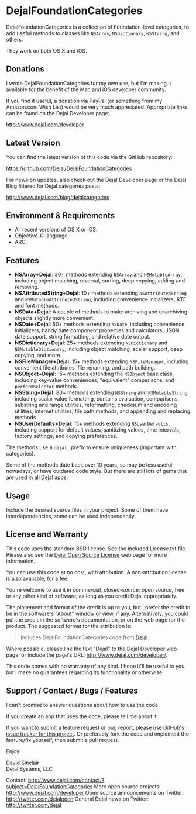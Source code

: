 DejalFoundationCategories
=========================

DejalFoundationCategories is a collection of Foundation-level categories, to add useful methods to classes like `NSArray`, `NSDictionary`, `NSString`, and others.

They work on both OS X and iOS.


Donations
---------

I wrote DejalFoundationCategories for my own use, but I'm making it available for the benefit of the Mac and iOS developer community.

If you find it useful, a donation via PayPal (or something from my Amazon.com Wish List) would be very much appreciated. Appropriate links can be found on the Dejal Developer page:

<http://www.dejal.com/developer>


Latest Version
--------------

You can find the latest version of this code via the GitHub repository:

<https://github.com/Dejal/DejalFoundationCategories>

For news on updates, also check out the Dejal Developer page or the Dejal Blog filtered for Dejal categories posts:

<http://www.dejal.com/blog/dejalcategories>


Environment & Requirements
--------------------------

- All recent versions of OS X or iOS.
- Objective-C language.
- ARC.


Features
--------

- **NSArray+Dejal**: 30+ methods extending `NSArray` and `NSMutableArray`, including object matching, reversal, sorting, deep copying, adding and removing.
- **NSAttributedString+Dejal**: 10+ methods extending `NSAttributedString` and `NSMutableAttributedString`, including convenience initializers, RTF and font methods.
- **NSData+Dejal**: A couple of methods to make archiving and unarchiving objects slightly more convenient.
- **NSDate+Dejal**: 50+ methods extending `NSDate`, including convenience initializers, handy date component properties and calculators, JSON date support, string formatting, and relative date output.
- **NSDictionary+Dejal**: 25+ methods extending `NSDictionary` and `NSMutableDictionary`, including object matching, scalar support, deep copying, and more.
- **NSFileManager+Dejal**: 15+ methods extending `NSFileManager`, including convenient file attributes, file renaming, and path building.
- **NSObject+Dejal**: 15+ methods extending the `NSObject` base class, including key-value conveniences, "equivalent" comparisons, and `performSelector` methods.
- **NSString+Dejal**: 80+ methods extending `NSString` and `NSMutableString`, including scalar value formatting, contains evaluation, comparisons, substring and range utilities, reformatting, checksum and encoding utilities, internet utilities, file path methods, and appending and replacing methods.
- **NSUserDefaults+Dejal**: 15+ methods extending `NSUserDefaults`, including support for default values, sanitizing values, time intervals, factory settings, and copying preferences.

The methods use a `dejal_` prefix to ensure uniqueness (important with categories).

Some of the methods date back over 10 years, so may be less useful nowadays, or have outdated code style.  But there are still lots of gems that are used in all [Dejal](http://www.dejal.com/) apps.


Usage
-----

Include the desired source files in your project.  Some of them have interdependencies, some can be used independently.


License and Warranty
--------------------

This code uses the standard BSD license.  See the included License.txt file.  Please also see the [Dejal Open Source License](http://www.dejal.com/developer/license/) web page for more information.

You can use this code at no cost, with attribution.  A non-attribution license is also available, for a fee.

You're welcome to use it in commercial, closed-source, open source, free or any other kind of software, as long as you credit Dejal appropriately.

The placement and format of the credit is up to you, but I prefer the credit to be in the software's "About" window or view, if any. Alternatively, you could put the credit in the software's documentation, or on the web page for the product. The suggested format for the attribution is:

> Includes DejalFoundationCategories code from [Dejal](http://www.dejal.com/developer/).

Where possible, please link the text "Dejal" to the Dejal Developer web page, or include the page's URL: <http://www.dejal.com/developer/>.

This code comes with no warranty of any kind.  I hope it'll be useful to you, but I make no guarantees regarding its functionality or otherwise.


Support / Contact / Bugs / Features
-----------------------------------

I can't promise to answer questions about how to use the code.

If you create an app that uses the code, please tell me about it.

If you want to submit a feature request or bug report, please use [GitHub's issue tracker for this project](https://github.com/Dejal/DejalFoundationCategories/issues).  Or preferably fork the code and implement the feature/fix yourself, then submit a pull request.

Enjoy!

David Sinclair  
Dejal Systems, LLC


Contact: <http://www.dejal.com/contact/?subject=DejalFoundationCategories>
More open source projects: <http://www.dejal.com/developer>
Open source announcements on Twitter: <http://twitter.com/dejalopen>
General Dejal news on Twitter: <http://twitter.com/dejal>

